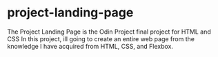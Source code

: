 # project-landing-page
The Project Landing Page is the Odin Project final project for HTML and CSS
In this project, ill going to create an entire web page from the knowledge I have acquired from HTML, CSS, and Flexbox.
